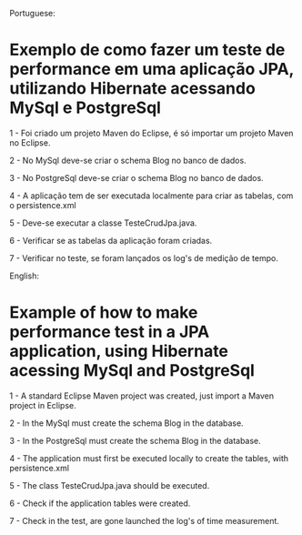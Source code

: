 ﻿Portuguese: 
# Exemplo de como fazer um teste de performance em uma aplicação JPA, utilizando Hibernate acessando MySql e PostgreSql

1 - Foi criado um projeto Maven do Eclipse, é só importar um projeto Maven no Eclipse.  

2 - No MySql deve-se criar o schema Blog no banco de dados.

3 - No PostgreSql deve-se criar o schema Blog no banco de dados.

4 - A aplicação tem de ser executada localmente para criar as tabelas, com o persistence.xml 

5 - Deve-se executar a classe TesteCrudJpa.java.

6 - Verificar se as tabelas da aplicação foram criadas. 

7 - Verificar no teste, se foram lançados os log's de medição de tempo.

English: 
# Example of how to make performance test in a JPA application, using Hibernate acessing MySql and PostgreSql 

1 - A standard Eclipse Maven project was created, just import a Maven project in Eclipse.

2 - In the MySql must create the schema Blog in the database. 

3 - In the PostgreSql must create the schema Blog in the database.

4 - The application must first be executed locally to create the tables, with persistence.xml

5 - The class TesteCrudJpa.java should be executed.

6 - Check if the application tables were created.

7 - Check in the test, are gone launched the log's of time measurement.
